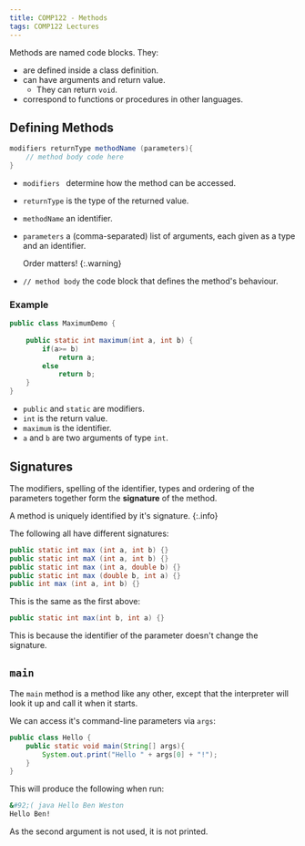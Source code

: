 ```yaml
---
title: COMP122 - Methods
tags: COMP122 Lectures
---
```


Methods are named code blocks. They:

* are defined inside a class definition.
* can have arguments and return value.
	* They can return `void`. 
* correspond to functions or procedures in other languages.

## Defining Methods

```java
modifiers returnType methodName (parameters){
	// method body code here
}
```

* `modifiers ` determine how the method can be accessed.
* `returnType` is the type of the returned value.
* `methodName` an identifier.
* `parameters` a (comma-separated) list of arguments, each given as a type and an identifier. 
	
	Order matters!
	{:.warning}
* `// method body` the code block that defines the method's behaviour.

### Example

```java
public class MaximumDemo {
	
	public static int maximum(int a, int b) {
		if(a>= b)
			return a;
		else
			return b;
	}
}
```

* `public` and `static` are modifiers.
* `int` is the return value.
* `maximum` is the identifier.
* `a` and `b` are two arguments of type `int`.

## Signatures
The modifiers, spelling of the identifier, types and ordering of the parameters together form the **signature** of the method.

A method is uniquely identified by it's signature.
{:.info}

The following all have different signatures:

```java
public static int max (int a, int b) {}
public static int maX (int a, int b) {}
public static int max (int a, double b) {}
public static int max (double b, int a) {}
public int max (int a, int b) {}
```

This is the same as the first above:

```java
public static int max(int b, int a) {}
```

This is because the identifier of the parameter doesn't change the signature.

## `main`
The `main` method is a method like any other, except that the interpreter will look it up and call it when it starts.

We can access it's command-line parameters via `args`:

```java
public class Hello {
	public static void main(String[] args){
		System.out.print("Hello " + args[0] + "!");
	}
}
```

This will produce the following when run:

```bash
&#92;( java Hello Ben Weston
Hello Ben!
```

As the second argument is not used, it is not printed.
